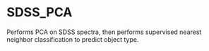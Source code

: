 # SDSS_PCA
Performs PCA on SDSS spectra, then performs supervised nearest neighbor classification to predict object type.
